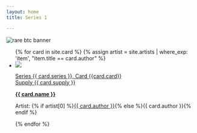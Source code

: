 ```yaml
---
layout: home
title: Series 1

---
```

<img src="https://bafybeiaelbcwjlihme66n23jfbw4j2vcgmzqg6nt2oql2xd3a5mf72vpsu.ipfs.nftstorage.link/" alt="rare btc banner" max-width="100%" height="auto">
<ul class="assets">
{% for card in site.card %}
{% assign artist = site.artists | where_exp: 'item', "item.title == card.author" %}
  <li>
    <img src="{% if card.image != null and card.image != '' %}{{ card.image }}{% else %}{{'assets/placeholder.png' | relative_url}}{% endif %}">
    <a href="card/{{ card.name | downcase }}">
      <p class="small">Series {{ card.series }}, Card {{card.card}}<br> Supply {{ card.supply }}</p> 
         <b>{{ card.name }}</b>
    </a>    
    <p class="small">Artist: {% if artist[0] %}<a href="{{ artist[0].url | relative_url }}">{{ card.author }}</a>{% else %}{{ card.author }}{% endif %}</p>
  </li>
{% endfor %}
</ul>
